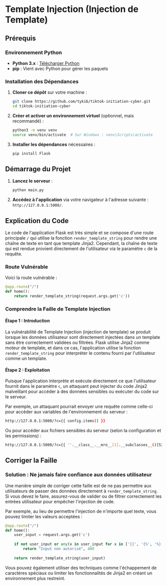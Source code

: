 # Template Injection (Injection de Template)

## Prérequis

### Environnement Python

- **Python 3.x** : [Télécharger Python](https://www.python.org/downloads/)
- **pip** : Vient avec Python pour gérer les paquets

### Installation des Dépendances

1. **Cloner ce dépôt** sur votre machine :

    ```bash
    git clone https://github.com/tyki6/tiktok-initiation-cyber.git
    cd tiktok-initiation-cyber
    ```

2. **Créer et activer un environnement virtuel** (optionnel, mais recommandé) :

    ```bash
    python3 -m venv venv
    source venv/bin/activate  # Sur Windows : venv\Scripts\activate
    ```

3. **Installer les dépendances** nécessaires :

    ```bash
    pip install Flask
    ```

## Démarrage du Projet

1. **Lancez le serveur** :

    ```bash
    python main.py
    ```

2. **Accédez à l'application** via votre navigateur à l'adresse suivante : `http://127.0.0.1:5000/`.

## Explication du Code

Le code de l'application Flask est très simple et se compose d'une route principale `/` qui utilise la fonction `render_template_string` pour rendre une chaîne de texte en tant que template Jinja2. Cependant, la chaîne de texte qui est rendue provient directement de l'utilisateur via le paramètre `c` de la requête.

### Route Vulnérable

Voici la route vulnérable :

```python
@app.route("/")
def home():
    return render_template_string(request.args.get('c'))
```

### Comprendre la Faille de Template Injection

#### Étape 1 : Introduction

La vulnérabilité de Template Injection (injection de template) se produit lorsque les données utilisateur sont directement injectées dans un template sans être correctement validées ou filtrées. Flask utilise Jinja2 comme moteur de template, et dans ce cas, l'application utilise la fonction `render_template_string` pour interpréter le contenu fourni par l'utilisateur comme un template.

#### Étape 2 : Exploitation

Puisque l'application interprète et exécute directement ce que l'utilisateur fournit dans le paramètre `c`, un attaquant peut injecter du code Jinja2 malveillant pour accéder à des données sensibles ou exécuter du code sur le serveur.

Par exemple, un attaquant pourrait envoyer une requête comme celle-ci pour accéder aux variables de l'environnement du serveur :

```bash
http://127.0.0.1:5000/?c={{ config.items() }}
```

Ou pour accéder aux fichiers sensibles du serveur (selon la configuration et les permissions) :

```bash
http://127.0.0.1:5000/?c={{ ''.__class__.__mro__[1].__subclasses__()[520]('cat flag.txt',shell=True,stdout=-1).communicate()[0].strip() }}
```
## Corriger la Faille

### Solution : Ne jamais faire confiance aux données utilisateur

Une manière simple de corriger cette faille est de ne pas permettre aux utilisateurs de passer des données directement à `render_template_string`. Si vous devez le faire, assurez-vous de valider ou de filtrer correctement les entrées utilisateur pour empêcher l'injection de code.

Par exemple, au lieu de permettre l'injection de n'importe quel texte, vous pouvez limiter les valeurs acceptées :

```python
@app.route("/")
def home():
    user_input = request.args.get('c')
    
    if not user_input or any(x in user_input for x in ['{{', '{%', '%}']):
        return "Input non autorisé", 400
    
    return render_template_string(user_input)
```

Vous pouvez également utiliser des techniques comme l'échappement de caractères spéciaux ou limiter les fonctionnalités de Jinja2 en créant un environnement plus restreint.